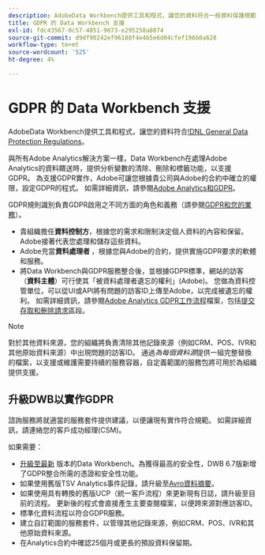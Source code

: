 ```yaml
---
description: AdobeData Workbench提供工具和程式，讓您的資料符合一般資料保護規範(GDPR)。
title: GDPR 的 Data Workbench 支援
exl-id: fdc43567-0c57-4851-9073-e295258a8074
source-git-commit: d9df90242ef96188f4e4b5e6d04cfef196b0a628
workflow-type: tm+mt
source-wordcount: '525'
ht-degree: 4%

---
```


# GDPR 的 Data Workbench 支援

AdobeData Workbench提供工具和程式，讓您的資料符合[!DNL General Data Protection Regulations](GDPR)。

與所有Adobe Analytics解決方案一樣，Data Workbench在處理Adobe Analytics的資料饋送時，提供分析變數的清除、刪除和標籤功能，以支援GDPR。 為支援GDPR實作，Adobe可讓您根據貴公司與Adobe的合約中確立的權限，設定GDPR的程式。 如需詳細資訊，請參閱[Adobe Analytics和GDPR](https://docs.adobe.com/content/help/en/analytics/admin/data-governance/an-gdpr-overview.html)。

GDPR規則識別負責GDPR啟用之不同方面的角色和義務（請參閱[GDPR和您的業務](https://www.adobe.com/tw/privacy/general-data-protection-regulation.html)）。

* 貴組織擔任&#x200B;**資料控制方**，根據您的需求和限制決定個人資料的內容和保留。 Adobe接著代表您處理和儲存這些資料。
* Adobe充當&#x200B;**資料處理者** ，根據您與Adobe的合約，提供實施GDPR要求的軟體和服務。
* 將Data Workbench與GDPR服務整合後，並根據GDPR標準，網站的訪客（**資料主體**）可行使其「被資料處理者遺忘的權利」(Adobe)。 您做為資料控管單位，可以從UI或API將有問題的訪客ID上傳至Adobe，以完成被遺忘的權利。 如需詳細資訊，請參閱[Adobe Analytics GDPR工作流程](https://docs.adobe.com/help/en/analytics/admin/data-governance/an-gdpr-workflow.html)檔案，包括[提交存取和刪除請求](https://docs.adobe.com/content/help/en/analytics/admin/data-governance/gdpr-submit-access-delete.html)區段。

>[!NOTE]
>
>對於其他資料來源，您的組織將負責清除其他記錄來源（例如CRM、POS、IVR和其他原始資料來源）中出現問題的訪客ID。 通過&#x200B;_為每個資料源_&#x200B;提供一組完整替換的檔案，以支援或維護需要持續的服務容器，自定義範圍的服務包將可用於為組織提供支援。

## 升級DWB以實作GDPR

諮詢服務將就適當的服務套件提供建議，以便讓現有實作符合規範。 如需詳細資訊，請連絡您的客戶成功經理(CSM)。

如果需要：

* [升級至最新](https://docs.adobe.com/content/help/zh-Hant/data-workbench/using/release-notes/release-notes.translate.html) 版本的Data Workbench。為獲得最高的安全性，DWB 6.7版新增了GDPR整合所需的憑證和安全性功能。
* 如果使用舊版TSV Analytics事件記錄，請升級至[Avro資料摘要](https://docs.adobe.com/content/help/en/data-workbench/using/dataset/log-proc-config-file/c-log-sources.html#section-9a824b4c3d5549e7952a7111232035b2)。
* 如果使用具有轉換的舊版UCP（統一客戶流程）來更新現有日誌，請升級至目前的流程。 更新後的程式會直接產生主要查閱檔案，以便跨來源對應訪客ID。
* 標準化資料流程以符合GDPR服務。
* 建立自訂範圍的服務套件，以管理其他記錄來源，例如CRM、POS、IVR和其他原始資料來源。
* 在Analytics合約中確認25個月或更長的預設資料保留期。
